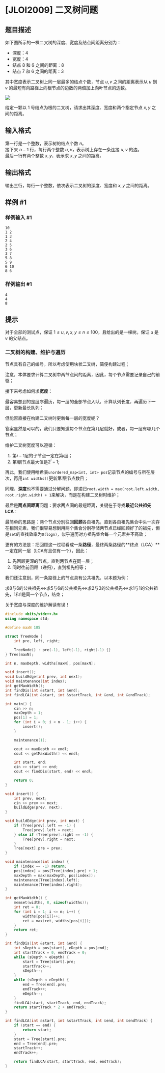 # [JLOI2009] 二叉树问题

## 题目描述

如下图所示的一棵二叉树的深度、宽度及结点间距离分别为：

- 深度：$4$
- 宽度：$4$
- 结点 8 和 6 之间的距离：$8$
- 结点 7 和 6 之间的距离：$3$

其中宽度表示二叉树上同一层最多的结点个数，节点 $u, v$ 之间的距离表示从 $u$ 到 $v$ 的最短有向路径上向根节点的边数的两倍加上向叶节点的边数。

![](https://cdn.luogu.com.cn/upload/pic/6843.png)

给定一颗以 1 号结点为根的二叉树，请求出其深度、宽度和两个指定节点 $x, y$ 之间的距离。

## 输入格式

第一行是一个整数，表示树的结点个数 $n$。  
接下来 $n - 1$ 行，每行两个整数 $u, v$，表示树上存在一条连接 $u, v$ 的边。  
最后一行有两个整数 $x, y$，表示求 $x, y$ 之间的距离。

## 输出格式

输出三行，每行一个整数，依次表示二叉树的深度、宽度和 $x, y$ 之间的距离。

## 样例 #1

### 样例输入 #1

```
10                                
1 2                            
1 3                            
2 4
2 5
3 6
3 7
5 8
5 9
6 10
8 6
```

### 样例输出 #1

```
4
4
8
```

## 提示

对于全部的测试点，保证 $1 \leq u, v, x, y \leq n \leq 100$，且给出的是一棵树。保证 $u$ 是 $v$ 的父结点。



### 二叉树的构建、维护与遍历

节点具有自己的编号，所以考虑使用块状二叉树，简便构建过程；

注意，本体要求计算二叉树中两节点间的距离，因此，每个节点需要记录自己的前驱；

接下来考虑如何求**宽度**：

最容易想到的是层序遍历，每一层的全部节点入队，计算队列长度，再遍历下一层，更新最长队列；

但能否直接在构建二叉树时更新每一层的宽度呢？

答案显然是可以的，我们只要知道每个节点在第几层就好，或者，每一层有哪几个节点；

维护二叉树宽度可以遵循：

1. 第$i-1$层的子节点一定在第$i$层；
2. 第$i$层节点最大值是$2^i-1$;

再此，我们使用哈希表`unordered_map<int, int> pos`记录节点的编号与所在层次，再用`int widths[]`更新第$i$层节点数目；

同理，**深度**也不需要通过分解问题，即递归`root.width = max(root.left.width, root.right.width) + 1`来解决，而是在构建二叉树时维护；

最后是**两点间距离**问题：要求两点间的最短距离，关键在于寻找**最近公共祖先LCA**：

最简单的思路是：两个节点分别往回**回顾**各自祖先，直到各自祖先集合中头一次存在相同元素，我们很容易想到用两个集合分别存储两节点已经回顾好了的祖先，但是`set`的查找效率为`O(logn)`，似乎遍历对方祖先集合每一个元素并不高效；

更有的方法是：把回顾这一过程看成一条**路径**，最终两条路径的**终点（LCA）**一定在同一层（LCA有且仅有一个），因此：

1. 先回顾更深的节点，直到两节点在同一层；
2. 同时往前回顾（递归），直到祖先相等；

我们还注意到，同一条路径上的节点具有公共祖先，以本题为例：

求$8$与$6$的公共祖先$\iff$求$5$与$6$的公共祖先$\iff$求$2$与$3$的公共祖先$\iff$求$1$与$1$的公共祖先，$1$和$1$是同一个节点，结束；

关于宽度与深度的维护解读有误！

```cpp
#include <bits/stdc++.h>
using namespace std;

#define maxN 105

struct TreeNode {
    int pre, left, right;

    TreeNode() : pre(-1), left(-1), right(-1) {}
} Tree[maxN];

int n, maxDepth, widths[maxN], pos[maxN];

void insert();
void buildEdge(int prev, int next);
void maintenance(int index);
int getMaxWidth();
int findDis(int &start, int &end);
int findLCA(int &start, int &startTrack, int &end, int &endTrack);

int main() {
    cin >> n;
    maxDepth = 1;
    pos[1] = 1;
    for (int i = 0; i < n - 1; i++) {
        insert();
    }

    maintenance(1);

    cout << maxDepth << endl;
    cout << getMaxWidth() << endl;

    int start, end;
    cin >> start >> end;
    cout << findDis(start, end) << endl;

    return 0;
}

void insert() {
    int prev, next;
    cin >> prev >> next;
    buildEdge(prev, next);
}

void buildEdge(int prev, int next) {
    if (Tree[prev].left == -1) {
        Tree[prev].left = next;
    } else if (Tree[prev].right == -1) {
        Tree[prev].right = next;
    }
    Tree[next].pre = prev;
}

void maintenance(int index) {
    if (index == -1) return;
    pos[index] = pos[Tree[index].pre] + 1;
    maxDepth = max(maxDepth, pos[index]);
    maintenance(Tree[index].left);
    maintenance(Tree[index].right);
}

int getMaxWidth() {
    memset(widths, 0, sizeof(widths));
    int ret = 0;
    for (int i = 1; i <= n; i++) {
        widths[pos[i]]++;
        ret = max(ret, widths[pos[i]]);
    }
    return ret;
}

int findDis(int &start, int &end) {
    int sDepth = pos[start], eDepth = pos[end];
    int startTrack = 0, endTrack = 0;
    while (sDepth > eDepth) {
        start = Tree[start].pre;
        startTrack++;
        sDepth--;
    }
    while (sDepth < eDepth) {
        end = Tree[end].pre;
        endTrack++;
        eDepth--;
    }
    findLCA(start, startTrack, end, endTrack);
    return startTrack * 2 + endTrack;
}

int findLCA(int &start, int &startTrack, int &end, int &endTrack) {
    if (start == end) {
        return start;
    }
    start = Tree[start].pre;
    end = Tree[end].pre;
    startTrack++;
    endTrack++;

    return findLCA(start, startTrack, end, endTrack);
}
```




